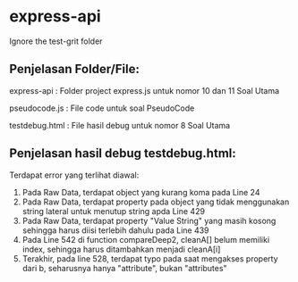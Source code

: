 # express-api
Ignore the test-grit folder

## Penjelasan Folder/File:

express-api : Folder project express.js untuk nomor 10 dan 11 Soal Utama

pseudocode.js : File code untuk soal PseudoCode

testdebug.html : File hasil debug untuk nomor 8 Soal Utama

## Penjelasan hasil debug testdebug.html:
Terdapat error yang terlihat diawal:
1. Pada Raw Data, terdapat object yang kurang koma pada Line 24
2. Pada Raw Data, terdapat property pada object yang tidak menggunakan string lateral untuk menutup string apda Line 429
3. Pada Raw Data, terdapat property "Value String" yang masih kosong sehingga harus diisi terlebih dahulu pada Line 439
4. Pada Line 542 di function compareDeep2, cleanA[] belum memiliki index, sehingga harus ditambahkan menjadi cleanA[i]
5. Terakhir, pada line 528, terdapat typo pada saat mengakses property dari b, seharusnya hanya "attribute", bukan "attributes"

